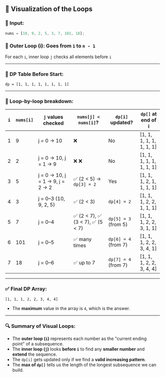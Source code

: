 ## 👀 Visualization of the Loops

### 🧩 Input:

```js
nums = [10, 9, 2, 5, 3, 7, 101, 18];
```

### 🔁 Outer Loop (i): Goes from `1` to `n - 1`

For each `i`, inner loop `j` checks all elements before `i`

---

### 🧠 DP Table Before Start:

```
dp = [1, 1, 1, 1, 1, 1, 1, 1]
```

---

### 🔄 Loop-by-loop breakdown:

| `i` | `nums[i]` | `j` values checked               | `nums[j] < nums[i]`?               | `dp[i]` updated?     | `dp[]` at end of i       |
| --- | --------- | -------------------------------- | ---------------------------------- | -------------------- | ------------------------ |
| 1   | 9         | j = 0 → 10                       | ❌                                 | No                   | [1, 1, 1, 1, 1, 1, 1, 1] |
| 2   | 2         | j = 0 → 10, j = 1 → 9            | ❌ ❌                              | No                   | [1, 1, 1, 1, 1, 1, 1, 1] |
| 3   | 5         | j = 0 → 10, j = 1 → 9, j = 2 → 2 | ✅ (2 < 5) → `dp[3] = 2`           | Yes                  | [1, 1, 1, 2, 1, 1, 1, 1] |
| 4   | 3         | j = 0–3 (10, 9, 2, 5)            | ✅ (2 < 3)                         | `dp[4] = 2`          | [1, 1, 1, 2, 2, 1, 1, 1] |
| 5   | 7         | j = 0–4                          | ✅ (2 < 7), ✅ (3 < 7), ✅ (5 < 7) | `dp[5] = 3` (from 5) | [1, 1, 1, 2, 2, 3, 1, 1] |
| 6   | 101       | j = 0–5                          | ✅ many times                      | `dp[6] = 4` (from 7) | [1, 1, 1, 2, 2, 3, 4, 1] |
| 7   | 18        | j = 0–6                          | ✅ up to 7                         | `dp[7] = 4` (from 7) | [1, 1, 1, 2, 2, 3, 4, 4] |

---

### ✅ Final DP Array:

```
[1, 1, 1, 2, 2, 3, 4, 4]
```

- The **maximum** value in the array is `4`, which is the answer.

---

### 🔍 Summary of Visual Loops:

- The **outer loop (`i`)** represents each number as the "current ending point" of a subsequence.
- The **inner loop (`j`)** looks **before `i`** to find any **smaller number** and **extend** the sequence.
- The `dp[i]` gets updated only if we find a **valid increasing pattern**.
- The **max of `dp[]`** tells us the length of the longest subsequence we can build.
